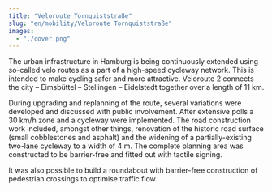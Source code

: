 ```yaml
---
title: "Veloroute Tornquiststraße"
slug: "en/mobility/Veloroute Tornquiststraße"
images:
  - "./cover.png"
---
```


The urban infrastructure in Hamburg is being continuously extended
using so-called velo routes as a part of a high-speed cycleway network.
This is intended to make cycling safer and more attractive. Veloroute 2
connects the city – Eimsbüttel – Stellingen – Eidelstedt together over a
length of 11 km.

During upgrading and replanning of the route, several variations were
developed and discussed with public involvement. After extensive polls a
30 km/h zone and a cycleway were implemented. The road construction
work included, amongst other things, renovation of the historic road
surface (small cobblestones and asphalt) and the widening of a
partially-existing two-lane cycleway to a width of 4 m. The complete
planning area was constructed to be barrier-free and fitted out with
tactile signing.

It was also possible to build a roundabout with barrier-free construction of pedestrian crossings to optimise traffic flow.
